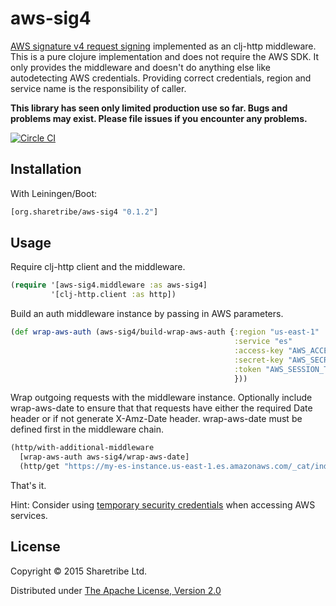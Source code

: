 # aws-sig4

[AWS signature v4 request signing](http://docs.aws.amazon.com/general/latest/gr/signature-version-4.html)
implemented as an clj-http middleware. This is a pure clojure
implementation and does not require the AWS SDK. It only provides the
middleware and doesn't do anything else like autodetecting AWS
credentials. Providing correct credentials, region and service name is
the responsibility of caller.

**This library has seen only limited production use so far. Bugs and problems may exist. Please file issues if you encounter any problems.**

[![Circle CI](https://circleci.com/gh/sharetribe/aws-sig4/tree/master.svg?style=svg&circle-token=6d2771f17145d2db88ce255afedc97965b9dca9a)](https://circleci.com/gh/sharetribe/aws-sig4/tree/master)

## Installation

With Leiningen/Boot:

```clojure
[org.sharetribe/aws-sig4 "0.1.2"]
```

## Usage

Require clj-http client and the middleware.

```clojure
(require '[aws-sig4.middleware :as aws-sig4]
         '[clj-http.client :as http])
```

Build an auth middleware instance by passing in AWS parameters.

```clojure
(def wrap-aws-auth (aws-sig4/build-wrap-aws-auth {:region "us-east-1"
                                                  :service "es"
                                                  :access-key "AWS_ACCESS_KEY"
                                                  :secret-key "AWS_SECRET_KEY"
                                                  :token "AWS_SESSION_TOKEN" ; optional
                                                  }))

```

Wrap outgoing requests with the middleware instance. Optionally
include wrap-aws-date to ensure that that requests have either the
required Date header or if not generate X-Amz-Date
header. wrap-aws-date must be defined first in the middleware chain.

```clojure
(http/with-additional-middleware
  [wrap-aws-auth aws-sig4/wrap-aws-date]
  (http/get "https://my-es-instance.us-east-1.es.amazonaws.com/_cat/indices"))
```

That's it.

Hint: Consider using
[temporary security credentials](http://docs.aws.amazon.com/IAM/latest/UserGuide/id_credentials_temp_use-resources.html#RequestWithSTS)
when accessing AWS services.

## License

Copyright © 2015 Sharetribe Ltd.

Distributed under [The Apache License, Version 2.0](http://www.apache.org/licenses/LICENSE-2.0)
